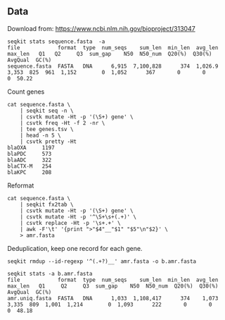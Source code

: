## Data

Download from: https://www.ncbi.nlm.nih.gov/bioproject/313047


    seqkit stats sequence.fasta  -a
    file            format  type  num_seqs    sum_len  min_len  avg_len  max_len   Q1   Q2     Q3  sum_gap    N50  N50_num  Q20(%)  Q30(%)  AvgQual  GC(%)
    sequence.fasta  FASTA   DNA      6,915  7,100,828      374  1,026.9    3,353  825  961  1,152        0  1,052      367       0       0        0  50.22


Count genes

    cat sequence.fasta \
        | seqkit seq -n \
        | csvtk mutate -Ht -p '(\S+) gene' \
        | csvtk freq -Ht -f 2 -nr \
        | tee genes.tsv \
        | head -n 5 \
        | csvtk pretty -Ht
    blaOXA     1197
    blaPDC     573
    blaADC     322
    blaCTX-M   254
    blaKPC     208

Reformat

    cat sequence.fasta \
        | seqkit fx2tab \
        | csvtk mutate -Ht -p '(\S+) gene' \
        | csvtk mutate -Ht -p '^\S+\s+(.+)' \
        | csvtk replace -Ht -p '\s+.+' \
        | awk -F'\t' '{print ">"$4"__"$1" "$5"\n"$2}' \
        > amr.fasta

Deduplication, keep one record for each gene.

    seqkit rmdup --id-regexp '^(.+?)__' amr.fasta -o b.amr.fasta

    seqkit stats -a b.amr.fasta
    file            format  type  num_seqs    sum_len  min_len  avg_len  max_len   Q1     Q2     Q3  sum_gap    N50  N50_num  Q20(%)  Q30(%)  AvgQual  GC(%)
    amr.uniq.fasta  FASTA   DNA      1,033  1,108,417      374    1,073    3,335  809  1,001  1,214        0  1,093      222       0       0        0  48.18

